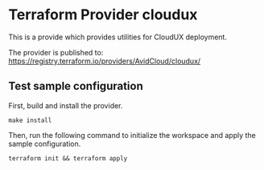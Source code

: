 
# Terraform Provider cloudux

This is a provide which provides utilities for CloudUX deployment.

The provider is published to: https://registry.terraform.io/providers/AvidCloud/cloudux/


## Test sample configuration

First, build and install the provider.

```shell
make install
```

Then, run the following command to initialize the workspace and apply the sample configuration.

```shell
terraform init && terraform apply
```